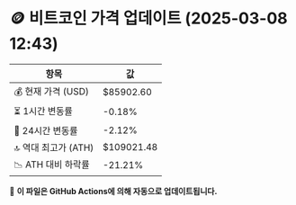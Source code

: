 # 🪙 비트코인 가격 업데이트 (2025-03-08 12:43)

| 항목                | 값 |
|--------------------|----------------|
| 💰 현재 가격 (USD) | $85902.60 |
| ⏳ 1시간 변동률    | -0.18% |
| 📆 24시간 변동률   | -2.12% |
| 🔝 역대 최고가 (ATH) | $109021.48 |
| 📉 ATH 대비 하락률 | -21.21% |

🔄 **이 파일은 GitHub Actions에 의해 자동으로 업데이트됩니다.**
